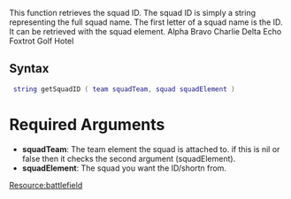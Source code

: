This function retrieves the squad ID. The squad ID is simply a string representing the full squad name. The first letter of a squad name is the ID. It can be retrieved with the squad element.
Alpha Bravo Charlie Delta Echo Foxtrot Golf Hotel

Syntax
------

``` lua
 string getSquadID ( team squadTeam, squad squadElement ) 
```

Required Arguments
==================

-   **squadTeam**: The team element the squad is attached to. if this is nil or false then it checks the second argument (squadElement).
-   **squadElement**: The squad you want the ID/shortn from.

[<Resource:battlefield>](/docs/resource:battlefield.md "wikilink")

